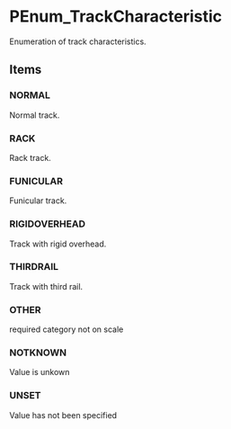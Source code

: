 # PEnum_TrackCharacteristic

Enumeration of track characteristics.<!-- end of definition -->

## Items

### NORMAL
Normal track.

### RACK
Rack track.

### FUNICULAR
Funicular track.

### RIGIDOVERHEAD
Track with rigid overhead.

### THIRDRAIL
Track with third rail.

### OTHER
required category not on scale

### NOTKNOWN
Value is unkown

### UNSET
Value has not been specified
